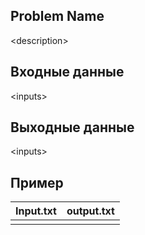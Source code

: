 ## Problem Name

\<description\>

## Входные данные
\<inputs\>

## Выходные данные
\<inputs\>

## Пример

| Input.txt | output.txt |
| --------- | ---------- |
|         |          |
